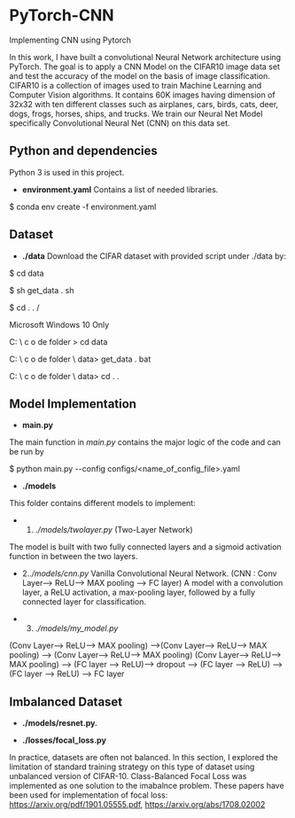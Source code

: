 # PyTorch-CNN
Implementing CNN using Pytorch

In this work, I have built a convolutional Neural Network architecture using PyTorch. The goal is to apply a CNN Model on the CIFAR10 image data set and test the accuracy of the model on the basis of image classification. CIFAR10 is a collection of images used to train Machine Learning and Computer Vision algorithms. It contains 60K images having dimension of 32x32 with ten different classes such as airplanes, cars, birds, cats, deer, dogs, frogs, horses, ships, and trucks. We train our Neural Net Model specifically Convolutional Neural Net (CNN) on this data set.

## Python and dependencies

Python 3 is used in this project.

- **environment.yaml**
Contains a list of needed libraries. 

$ conda env create -f environment.yaml

## Dataset ##
- **./data**
Download the CIFAR dataset with  provided script under ./data by:

$ cd data

$ sh get_data . sh

$ cd . . /

Microsoft Windows 10 Only

C: \ c o de  folder > cd data

C: \ c o de  folder \ data> get_data . bat

C: \ c o de  folder \ data> cd . .


## Model Implementation ##

- **main.py**

The main function in *main.py* contains the major logic of the code and can be run by

$ python main.py --config configs/<name_of_config_file>.yaml

- **./models**

This folder contains different models to implement:

- 1. *./models/twolayer.py*   (Two-Layer Network)
 
 The model is built with two fully connected layers and a sigmoid activation function in between the two layers. 
 
- 2.*./models/cnn.py*  Vanilla Convolutional Neural Network. (CNN : Conv Layer--> ReLU--> MAX pooling --> FC layer)
 A model with a convolution layer, a ReLU activation, a max-pooling layer, followed by a fully connected layer for classification.  
 
- 3. *./models/my_model.py*

 (Conv Layer--> ReLU--> MAX pooling) -->(Conv Layer--> ReLU--> MAX pooling) --> (Conv Layer--> ReLU--> MAX pooling)
 (Conv Layer--> ReLU--> MAX pooling) --> (FC layer --> ReLU)--> dropout --> (FC layer --> ReLU) --> (FC layer --> ReLU)
  --> FC layer

## Imbalanced Dataset ##

- **./models/resnet.py.**

- **./losses/focal_loss.py**

In practice, datasets are often not balanced. In this section, I explored the limitation of standard training strategy on this type of dataset using unbalanced version of CIFAR-10.
Class-Balanced Focal Loss was implemented as one solution to the imabalnce problem.
These papers have been used for implementation of focal loss: https://arxiv.org/pdf/1901.05555.pdf, https://arxiv.org/abs/1708.02002


